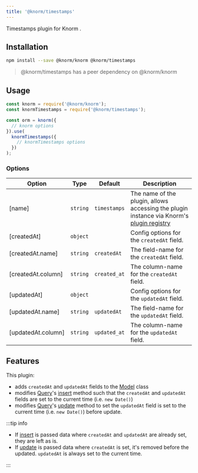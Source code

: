 ```yaml
---
title: '@knorm/timestamps'
---
```


Timestamps plugin for Knorm .

## Installation

```bash
npm install --save @knorm/knorm @knorm/timestamps
```

> @knorm/timestamps has a peer dependency on @knorm/knorm

## Usage

```js
const knorm = require('@knorm/knorm');
const knormTimestamps = require('@knorm/timestamps');

const orm = knorm({
  // knorm options
}).use(
  knormTimestamps({
    // knormTimestamps options
  })
);
```

### Options

| Option             | Type     | Default      | Description                                                                                                              |
| ------------------ | -------- | ------------ | ------------------------------------------------------------------------------------------------------------------------ |
| [name]             | `string` | `timestamps` | The name of the plugin, allows accessing the plugin instance via Knorm's [plugin registry](/api.md#knorm-plugins-object) |
| [createdAt]        | `object` |              | Config options for the `createdAt` field.                                                                                |
| [createdAt.name]   | `string` | `createdAt`  | The field-name for the `createdAt` field.                                                                                |
| [createdAt.column] | `string` | `created_at` | The column-name for the `createdAt` field.                                                                               |
| [updatedAt]        | `object` |              | Config options for the `updatedAt` field.                                                                                |
| [updatedAt.name]   | `string` | `updatedAt`  | The field-name for the `updatedAt` field.                                                                                |
| [updatedAt.column] | `string` | `updated_at` | The column-name for the `updatedAt` field.                                                                               |

## Features

This plugin:

- adds `createdAt` and `updatedAt` fields to the [Model](/api.md#model) class
- modifies [Query](/api.md#query)'s
  [insert](/api.md#query-insert-data-options-%E2%87%92-promise) method such that
  the `createdAt` and `updatedAt` fields are set to the current time (i.e. `new Date()`)
- modifies [Query](/api.md#query)'s
  [update](/api.md#query-update-data-options-%E2%87%92-promise) method to set
  the `updatedAt` field is set to the current time (i.e. `new Date()`) before
  update.

:::tip info

- If [insert](/api.md#query-insert-data-options-%E2%87%92-promise) is passed
  data where `createdAt` and `updatedAt` are already set, they are left as is.
- If [update](/api.md#query-update-data-options-%E2%87%92-promise) is passed
  data where `createdAt` is set, it's removed before the updated. `updatedAt`
  is always set to the current time.

:::
